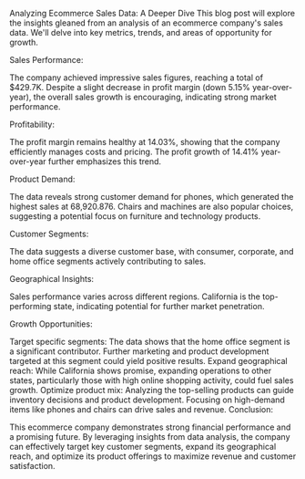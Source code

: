 Analyzing Ecommerce Sales Data: A Deeper Dive
This blog post will explore the insights gleaned from an analysis of an ecommerce company's sales data. We'll delve into key metrics, trends, and areas of opportunity for growth.

Sales Performance:

The company achieved impressive sales figures, reaching a total of $429.7K. Despite a slight decrease in profit margin (down 5.15% year-over-year), the overall sales growth is encouraging, indicating strong market performance.

Profitability:

The profit margin remains healthy at 14.03%, showing that the company efficiently manages costs and pricing. The profit growth of 14.41% year-over-year further emphasizes this trend.

Product Demand:

The data reveals strong customer demand for phones, which generated the highest sales at 68,920.876. Chairs and machines are also popular choices, suggesting a potential focus on furniture and technology products.

Customer Segments:

The data suggests a diverse customer base, with consumer, corporate, and home office segments actively contributing to sales.

Geographical Insights:

Sales performance varies across different regions. California is the top-performing state, indicating potential for further market penetration.

Growth Opportunities:

Target specific segments: The data shows that the home office segment is a significant contributor. Further marketing and product development targeted at this segment could yield positive results.
Expand geographical reach: While California shows promise, expanding operations to other states, particularly those with high online shopping activity, could fuel sales growth.
Optimize product mix: Analyzing the top-selling products can guide inventory decisions and product development. Focusing on high-demand items like phones and chairs can drive sales and revenue.
Conclusion:

This ecommerce company demonstrates strong financial performance and a promising future. By leveraging insights from data analysis, the company can effectively target key customer segments, expand its geographical reach, and optimize its product offerings to maximize revenue and customer satisfaction.
